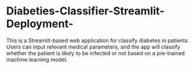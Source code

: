# Diabeties-Classifier-Streamlit-Deployment-
This is a Streamlit-based web application for classify diabetes in patients. Users can input relevant medical parameters, and the app will classify whether the patient is likely to be infected or not based on a pre-trained machine learning model.
